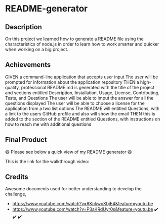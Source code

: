 # README-generator

## Description
On this project we learned how to generate a README file using the characteristics of node.js in order to learn how to work smarter and quicker when working on a big project.

## Achievements

GIVEN a command-line application that accepts user input
The user will be prompted for information about the application repository
THEN a high-quality, professional README.md is generated with the title of the project and sections entitled Description, Installation, Usage, License, Contributing, Tests, and Questions
The user will be able to imput the answer for all the questions displayed
The user will be able to choose a license for the application from a two list options
The README will entitled Questions, with a link to the users GitHub profile and also will show the email
THEN this is added to the section of the README entitled Questions, with instructions on how to reach me with additional questions

## Final Product
😄 Please see below a quick view of my README generator 😄
 



This is the link for the walkthrough video:  

## Credits
Awesome documents used for better understanding to develop the challenge,
- https://www.youtube.com/watch?v=6KnkwxXbjE4&feature=youtu.be
- https://www.youtube.com/watch?v=P3aKRdUyr0s&feature=youtu.be
✔️ ✔️ ✔️
